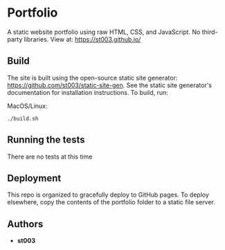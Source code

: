 # Portfolio

A static website portfolio using raw HTML, CSS, and JavaScript. No third-party libraries. View at: https://st003.github.io/

## Build

The site is built using the open-source static site generator: https://github.com/st003/static-site-gen. See the static site generator's documentation for installation instructions. To build, run:

MacOS/Linux:
```
./build.sh
```

## Running the tests

There are no tests at this time

## Deployment

This repo is organized to gracefully deploy to GitHub pages. To deploy elsewhere, copy the contents of the portfolio folder to a static file server.

## Authors

* **st003**
